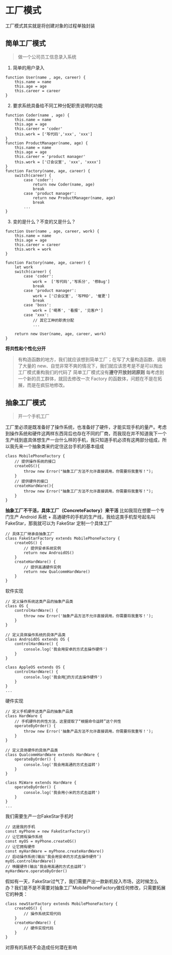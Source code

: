 # 工厂模式
工厂模式其实就是将创建对象的过程单独封装

## 简单工厂模式
>做一个公司员工信息录入系统
1. 简单的用户录入
```
function User(name , age, career) {
    this.name = name
    this.age = age
    this.career = career 
}
```

2. 要求系统具备给不同工种分配职责说明的功能
```
function Coder(name , age) {
    this.name = name
    this.age = age
    this.career = 'coder' 
    this.work = ['写代码','xxx', 'xxx']
}
function ProductManager(name, age) {
    this.name = name 
    this.age = age
    this.career = 'product manager'
    this.work = ['订会议室', 'xxx', 'xxxx']
}
function Factory(name, age, career) {
    switch(career) {
        case 'coder':
            return new Coder(name, age) 
            break
        case 'product manager':
            return new ProductManager(name, age)
            break
        ...
}
```
3. 变的是什么？不变的又是什么？
```
function User(name , age, career, work) {
    this.name = name
    this.age = age
    this.career = career 
    this.work = work
}

function Factory(name, age, career) {
    let work
    switch(career) {
        case 'coder':
            work =  ['写代码','写系分', '修Bug'] 
            break
        case 'product manager':
            work = ['订会议室', '写PRD', '催更']
            break
        case 'boss':
            work = ['喝茶', '看报', '见客户']
        case 'xxx':
            // 其它工种的职责分配
            ...
            
    return new User(name, age, career, work)
}
```
**将共性和个性化分开**
> 有构造函数的地方，我们就应该想到简单工厂；在写了大量构造函数、调用了大量的 new、自觉非常不爽的情况下，我们就应该思考是不是可以掏出工厂模式重构我们的代码了
简单工厂模式没有**遵守开放封闭原则**
每考虑到一个新的员工群体，就回去修改一次 Factory 的函数体，问题在不是在拓展，而是在疯狂地修改。

## 抽象工厂模式
> 开一个手机工厂

工厂里必须是既准备好了操作系统，也准备好了硬件，才能实现手机的量产。考虑到操作系统和硬件这两样东西背后也存在不同的厂商，而我现在并不知道我下一个生产线到底具体想生产一台什么样的手机，我只知道手机必须有这两部分组成，所以我先来一个抽象类来约定住这台手机的基本组成
```
class MobilePhoneFactory {
    // 提供操作系统的接口
    createOS(){
        throw new Error("抽象工厂方法不允许直接调用，你需要将我重写！");
    }
    // 提供硬件的接口
    createHardWare(){
        throw new Error("抽象工厂方法不允许直接调用，你需要将我重写！");
    }
}
```

**抽象工厂不干活，具体工厂（ConcreteFactory）来干活**
比如我现在想要一个专门生产 Android 系统 + 高通硬件的手机的生产线，我给这类手机型号起名叫 FakeStar，那我就可以为 FakeStar 定制一个具体工厂
```
// 具体工厂继承自抽象工厂
class FakeStarFactory extends MobilePhoneFactory {
    createOS() {
        // 提供安卓系统实例
        return new AndroidOS()
    }
    createHardWare() {
        // 提供高通硬件实例
        return new QualcommHardWare()
    }
}
```
软件实现
```
// 定义操作系统这类产品的抽象产品类
class OS {
    controlHardWare() {
        throw new Error('抽象产品方法不允许直接调用，你需要将我重写！');
    }
}

// 定义具体操作系统的具体产品类
class AndroidOS extends OS {
    controlHardWare() {
        console.log('我会用安卓的方式去操作硬件')
    }
}

class AppleOS extends OS {
    controlHardWare() {
        console.log('我会用🍎的方式去操作硬件')
    }
}
...
```
硬件实现
```
// 定义手机硬件这类产品的抽象产品类
class HardWare {
    // 手机硬件的共性方法，这里提取了“根据命令运转”这个共性
    operateByOrder() {
        throw new Error('抽象产品方法不允许直接调用，你需要将我重写！');
    }
}

// 定义具体硬件的具体产品类
class QualcommHardWare extends HardWare {
    operateByOrder() {
        console.log('我会用高通的方式去运转')
    }
}

class MiWare extends HardWare {
    operateByOrder() {
        console.log('我会用小米的方式去运转')
    }
}
...
```
我们需要生产一台FakeStar手机时
```
// 这是我的手机
const myPhone = new FakeStarFactory()
// 让它拥有操作系统
const myOS = myPhone.createOS()
// 让它拥有硬件
const myHardWare = myPhone.createHardWare()
// 启动操作系统(输出‘我会用安卓的方式去操作硬件’)
myOS.controlHardWare()
// 唤醒硬件(输出‘我会用高通的方式去运转’)
myHardWare.operateByOrder()
```
假如有一天，FakeStar过气了，我们需要产出一款新机投入市场，这时候怎么办？我们是不是不需要对抽象工厂MobilePhoneFactory做任何修改，只需要拓展它的种类：
```
class newStarFactory extends MobilePhoneFactory {
    createOS() {
        // 操作系统实现代码
    }
    createHardWare() {
        // 硬件实现代码
    }
}
```
对原有的系统不会造成任何潜在影响 




